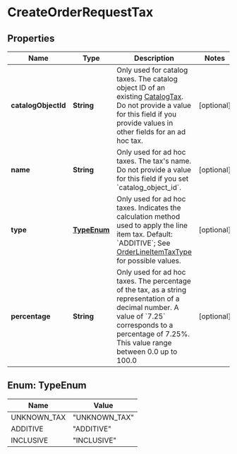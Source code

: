 
# CreateOrderRequestTax

## Properties
Name | Type | Description | Notes
------------ | ------------- | ------------- | -------------
**catalogObjectId** | **String** | Only used for catalog taxes. The catalog object ID of an existing [CatalogTax](#type-catalogtax).  Do not provide a value for this field if you provide values in other fields for an ad hoc tax. |  [optional]
**name** | **String** | Only used for ad hoc taxes. The tax&#39;s name.  Do not provide a value for this field if you set &#x60;catalog_object_id&#x60;. |  [optional]
**type** | [**TypeEnum**](#TypeEnum) | Only used for ad hoc taxes. Indicates the calculation method used to apply the line item tax.  Default: &#x60;ADDITIVE&#x60;; See [OrderLineItemTaxType](#type-orderlineitemtaxtype) for possible values. |  [optional]
**percentage** | **String** | Only used for ad hoc taxes. The percentage of the tax, as a string representation of a decimal number.  A value of &#x60;7.25&#x60; corresponds to a percentage of 7.25%. This value range between 0.0 up to 100.0 |  [optional]


<a name="TypeEnum"></a>
## Enum: TypeEnum
Name | Value
---- | -----
UNKNOWN_TAX | &quot;UNKNOWN_TAX&quot;
ADDITIVE | &quot;ADDITIVE&quot;
INCLUSIVE | &quot;INCLUSIVE&quot;



